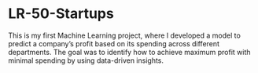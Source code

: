 # LR-50-Startups
This is my first Machine Learning project, where I developed a model to predict a company’s profit based on its spending across different departments. The goal was to identify how to achieve maximum profit with minimal spending by using data-driven insights.
